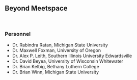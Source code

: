 ## __Beyond Meetspace__

<br>

### Personnel

- Dr. Rabindra Ratan, Michigan State University
- Dr. Maxwell Foxman, University of Oregon
- Dr. Alex P. Leith, Southern Illinois University Edwardsville
- Dr. David Beyea, University of Wisconsin Whitewater
- Dr. Brian Kelbig, Bethany Luthern College
- Dr. Brian Winn, Michigan State University

<!--
- 🎓 I have a Ph.D. in Media & Information Studies from Michigan State University
- 💻 I student text-based messages around online communities, virtual reality, and remote work
- 🎮 I tend to gear my research to video games and video game communities, both players and streamers.
- 💬 I am available for consultations with individual content creators and organizations.
- 📫 You can reach me best through [Twitter](https://twitter.com/APLeith).

<br>

## __Technical Skills__
![R](https://img.shields.io/badge/R-4B8BBE?style=for-the-badge&logo=R&logoColor=BFC2C5) ![Python](https://img.shields.io/badge/python-646464?style=for-the-badge&logo=python&logoColor=FFE873)  ![PostgreSQL](https://img.shields.io/badge/PostgreSQL-0064a5?style=for-the-badge&logo=PostgreSQL&logoColor=white)

![HTML5](https://img.shields.io/badge/html5-%23E34F26.svg?style=for-the-badge&logo=html5&logoColor=white) ![CSS3](https://img.shields.io/badge/css3-%231572B6.svg?style=for-the-badge&logo=css3&logoColor=white) ![JavaScript](https://img.shields.io/badge/javascript-%23323330.svg?style=for-the-badge&logo=javascript&logoColor=%23F7DF1E) ![Bootstrap](https://img.shields.io/badge/Bootstrap-602C50?style=for-the-badge&logo=bootstrap&logoColor=white) 


<br>

## __GitHub Language Usage__
[![Top Langs](https://github-readme-stats.vercel.app/api/top-langs/?username=apleith&layout=compact&theme=dracula)](https://github.com/apleith)


### Hi there 👋


**apleith/apleith** is a ✨ _special_ ✨ repository because its `README.md` (this file) appears on your GitHub profile.

Here are some ideas to get you started:

- 🔭 I’m currently working on ...
- 🌱 I’m currently learning ...
- 👯 I’m looking to collaborate on ...
- 🤔 I’m looking for help with ...
- 💬 Ask me about ...
- 📫 How to reach me: ...
- 😄 Pronouns: ...
- ⚡ Fun fact: ...
-->
